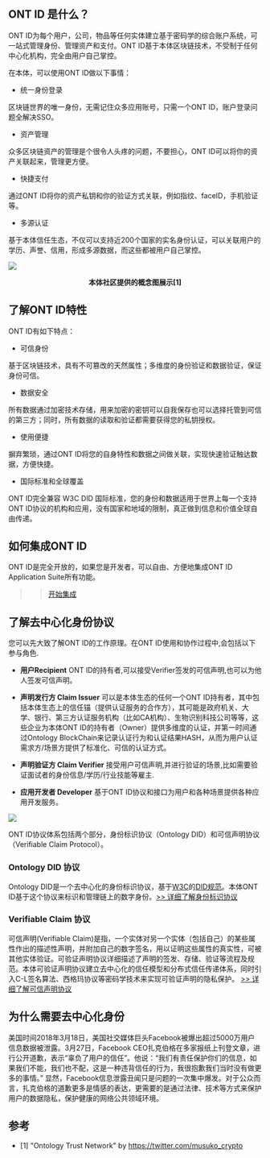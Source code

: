 
## ONT ID 是什么？

ONT ID为每个用户，公司，物品等任何实体建立基于密码学的综合账户系统，可一站式管理身份、管理资产和支付。ONT ID基于本体区块链技术，不受制于任何中心化机构，完全由用户自己掌控。

在本体，可以使用ONT ID做以下事情：

* 统一身份登录

区块链世界的唯一身份，无需记住众多应用账号，只需一个ONT ID，账户登录问题全解决SSO。

* 资产管理

众多区块链资产的管理是个很令人头疼的问题，不要担心，ONT ID可以将你的资产关联起来，管理更方便。

* 快捷支付

通过ONT ID将你的资产私钥和你的验证方式关联，例如指纹、faceID，手机验证等。

* 多源认证

基于本体信任生态，不仅可以支持近200个国家的实名身份认证，可以关联用户的学历、声誉、信用，形成多源数据，而这些都被用户自己掌控。

![](https://github.com/ontio/ontology-DID/raw/master/images/ontid.jpg)
<p align="center">
<b>本体社区提供的概念图展示[1]</b>
</p>


## 了解ONT ID特性

ONT ID有如下特点：

* 可信身份

基于区块链技术，具有不可篡改的天然属性；多维度的身份验证和数据验证，保证身份可信。

* 数据安全

所有数据通过加密技术存储，用来加密的密钥可以自我保存也可以选择托管到可信的第三方；同时，所有数据的读取和验证都需要获得您的私钥授权。

* 使用便捷

摒弃繁琐，通过ONT ID将您的自身特性和数据之间做关联，实现快速验证触达数据，方便快捷。

* 国际标准和全球覆盖

ONT ID完全兼容 W3C DID 国际标准，您的身份和数据适用于世界上每一个支持ONT ID协议的机构和应用，没有国家和地域的限制，真正做到信息和价值全球自由传递。 


## 如何集成ONT ID

ONT ID是完全开放的，如果您是开发者，可以自由、方便地集成ONT ID Application Suite所有功能。

>> [开始集成](https://pro-docs.ont.io/#/docs-cn/ontid/get_started)

## 了解去中心化身份协议

您可以先大致了解ONT ID的工作原理。在ONT ID使用和协作过程中,会包括以下参与角色.

* **用户Recipient** ONT ID的持有者,可以接受Verifier签发的可信声明,也可以为他人签发可信声明。 

* **声明发行方 Claim Issuer** 可以是本体生态的任何一个ONT ID持有者，其中包括本体生态上的信任锚（提供认证服务的合作方），其可能是政府机关、大学、银行、第三方认证服务机构（比如CA机构）、生物识别科技公司等等，这些企业为本体ONT ID的持有者（Owner）提供多维度的认证，并第一时间通过Ontology BlockChain来记录认证行为和认证结果HASH，从而为用户认证需求方/场景方提供了标准化、可信的认证方式。

* **声明验证方 Claim Verifier** 接受用户可信声明,并进行验证的场景,比如需要验证面试者的身份信息/学历/行业技能等雇主.

* **应用开发者 Developer** 基于ONT ID协议和接口为用户和各种场景提供各种应用开发服务。

![](https://github.com/ontio/ontology-DID/raw/master/images/claim_workflow_cn.png)


ONT ID协议体系包括两个部分，身份标识协议（Ontology DID）和可信声明协议（Verifiable Claim Protocol）。

### Ontology DID 协议

Ontology DID是一个去中心化的身份标识协议，基于[W3C](https://www.w3.org/2017/vc/WG/)的[DID规范](https://w3c-ccg.github.io/did-spec/)。本体ONT ID基于这个协议来标识和管理链上的数字身份。[>> 详细了解身份标识协议](https://github.com/ontio/ontology-DID/blob/master/docs/cn/ONTID_protocol_spec_cn.md)

### Verifiable Claim 协议

可信声明(Verifiable Claim)是指，一个实体对另一个实体（包括自己）的某些属性作出的描述性声明，并附加自己的数字签名，用以证明这些属性的真实性，可被其他实体验证。可验证声明协议详细描述了声明的签发、存储、验证等流程及规范。本体可验证声明协议建立去中心化的信任模型和分布式信任传递体系，同时引入C-L签名算法、西格玛协议等密码学技术来实现可验证声明的隐私保护。
[>> 详细了解可信声明协议](https://github.com/ontio/ontology-DID/blob/master/docs/cn/claim_spec_cn.md)


## 为什么需要去中心化身份

美国时间2018年3月18日，美国社交媒体巨头Facebook被爆出超过5000万用户信息数据被泄露。3月27日，Facebook CEO扎克伯格在多家报纸上刊登文章，进行公开道歉，表示“辜负了用户的信任”。他说：“我们有责任保护你们的信息，如果我们不能，我们也不配，这是一种违背信任的行为，我很抱歉我们当时没有做更多的事情。” 
显然，Facebook信息泄露丑闻只是问题的一次集中爆发。对于公众而言，扎克伯格的道歉更多是情感的表达，更需要的是通过法律、技术等方式来保护用户的数据隐私，保护健康的网络公共领域环境。


## 参考

- [1] "Ontology Trust Network" by https://twitter.com/musuko_crypto
